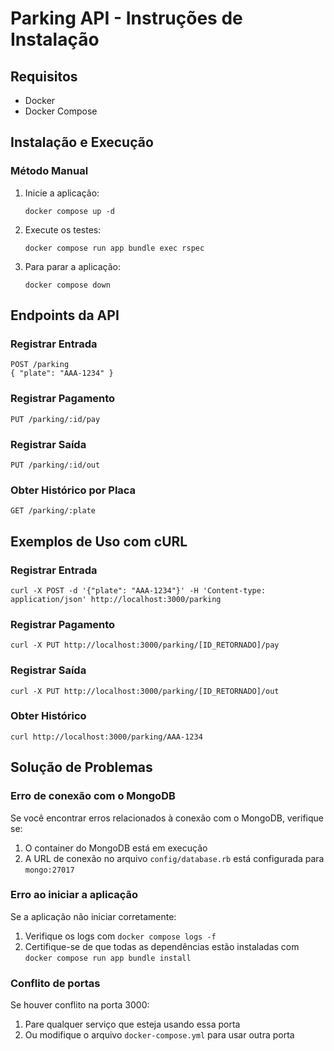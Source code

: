 # Parking API - Instruções de Instalação

## Requisitos

- Docker
- Docker Compose

## Instalação e Execução

### Método Manual

1. Inicie a aplicação:
   ```
   docker compose up -d
   ```

2. Execute os testes:
   ```
   docker compose run app bundle exec rspec
   ```

3. Para parar a aplicação:
   ```
   docker compose down
   ```

## Endpoints da API

### Registrar Entrada
```
POST /parking
{ "plate": "AAA-1234" }
```

### Registrar Pagamento
```
PUT /parking/:id/pay
```

### Registrar Saída
```
PUT /parking/:id/out
```

### Obter Histórico por Placa
```
GET /parking/:plate
```

## Exemplos de Uso com cURL

### Registrar Entrada
```
curl -X POST -d '{"plate": "AAA-1234"}' -H 'Content-type: application/json' http://localhost:3000/parking
```

### Registrar Pagamento
```
curl -X PUT http://localhost:3000/parking/[ID_RETORNADO]/pay
```

### Registrar Saída
```
curl -X PUT http://localhost:3000/parking/[ID_RETORNADO]/out
```

### Obter Histórico
```
curl http://localhost:3000/parking/AAA-1234
```

## Solução de Problemas

### Erro de conexão com o MongoDB
Se você encontrar erros relacionados à conexão com o MongoDB, verifique se:
1. O container do MongoDB está em execução
2. A URL de conexão no arquivo `config/database.rb` está configurada para `mongo:27017`

### Erro ao iniciar a aplicação
Se a aplicação não iniciar corretamente:
1. Verifique os logs com `docker compose logs -f`
2. Certifique-se de que todas as dependências estão instaladas com `docker compose run app bundle install`

### Conflito de portas
Se houver conflito na porta 3000:
1. Pare qualquer serviço que esteja usando essa porta
2. Ou modifique o arquivo `docker-compose.yml` para usar outra porta
